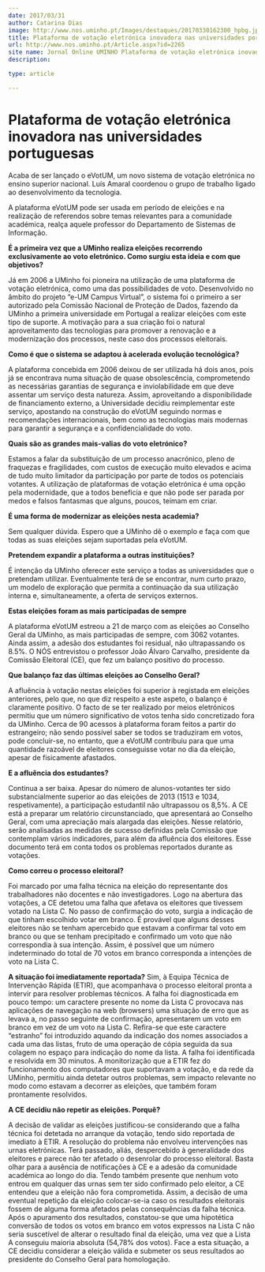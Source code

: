 ```yaml
---
date: 2017/03/31
author: Catarina Dias
image: http://www.nos.uminho.pt/Images/destaques/20170330162300_hpbg.jpg
title: Plataforma de votação eletrónica inovadora nas universidades portuguesas
url: http://www.nos.uminho.pt/Article.aspx?id=2265
site name: Jornal Online UMINHO Plataforma de votação eletrónica inovadora nas universidades portuguesas
description: 

type: article

---
```

# Plataforma de votação eletrónica inovadora nas universidades portuguesas




Acaba de ser lançado o eVotUM, um novo sistema de votação eletrónica no ensino superior nacional. Luís Amaral coordenou o grupo de trabalho ligado ao desenvolvimento da tecnologia.

A plataforma eVotUM pode ser usada em período de eleições e na realização de referendos sobre temas relevantes para a comunidade académica, realça aquele professor do Departamento de Sistemas de Informação.

**É a primeira vez que a UMinho realiza eleições recorrendo exclusivamente ao voto eletrónico. Como surgiu esta ideia e com que objetivos?** 

Já em 2006 a UMinho foi pioneira na utilização de uma plataforma de votação eletrónica, como uma das possibilidades de voto. Desenvolvido no âmbito do projeto “e-UM Campus Virtual”, o sistema foi o primeiro a ser autorizado pela Comissão Nacional de Proteção de Dados, fazendo da UMinho a primeira universidade em Portugal a realizar eleições com este tipo de suporte. A motivação para a sua criação foi o natural aproveitamento das tecnologias para promover a renovação e a modernização dos processos, neste caso dos processos eleitorais.



**Como é que o sistema se adaptou à acelerada evolução tecnológica?** 

A plataforma concebida em 2006 deixou de ser utilizada há dois anos, pois já se encontrava numa situação de quase obsolescência, comprometendo as necessárias garantias de segurança e inviolabilidade em que deve assentar um serviço desta natureza. Assim, aproveitando a disponibilidade de financiamento externo, a Universidade decidiu reimplementar este serviço, apostando na construção do eVotUM seguindo normas e recomendações internacionais, bem como as tecnologias mais modernas para garantir a segurança e a confidencialidade do voto.



**Quais são as grandes mais-valias do voto eletrónico?** 

Estamos a falar da substituição de um processo anacrónico, pleno de fraquezas e fragilidades, com custos de execução muito elevados e acima de tudo muito limitador da participação por parte de todos os potenciais votantes. A utilização de plataformas de votação eletrónica é uma opção pela modernidade, que a todos beneficia e que não pode ser parada por medos e falsos fantasmas que alguns, poucos, teimam em criar.



**É uma forma de modernizar as eleições nesta academia?** 

Sem qualquer dúvida. Espero que a UMinho dê o exemplo e faça com que todas as suas eleições sejam suportadas pela eVotUM.



**Pretendem expandir a plataforma a outras instituições?** 

É intenção da UMinho oferecer este serviço a todas as universidades que o pretendam utilizar. Eventualmente terá de se encontrar, num curto prazo, um modelo de exploração que permita a continuação da sua utilização interna e, simultaneamente, a oferta de serviços externos.

**Estas eleições foram as mais participadas de sempre** 

A plataforma eVotUM estreou a 21 de março com as eleições ao Conselho Geral da UMinho, as mais participadas de sempre, com 3062 votantes. Ainda assim, a adesão dos estudantes foi residual, não ultrapassando os 8.5%. O NÓS entrevistou o professor João Álvaro Carvalho, presidente da Comissão Eleitoral (CE), que fez um balanço positivo do processo.



**Que balanço faz das últimas eleições ao Conselho Geral?** 

A afluência à votação nestas eleições foi superior à registada em eleições anteriores, pelo que, no que diz respeito a este aspeto, o balanço é claramente positivo. O facto de se ter realizado por meios eletrónicos permitiu que um número significativo de votos tenha sido concretizado fora da UMinho. Cerca de 90 acessos à plataforma foram feitos a partir do estrangeiro; não sendo possível saber se todos se traduziram em votos, pode concluir-se, no entanto, que a eVotUM contribuiu para que uma quantidade razoável de eleitores conseguisse votar no dia da eleição, apesar de fisicamente afastados.



**E a afluência dos estudantes?** 

Continua a ser baixa. Apesar do número de alunos-votantes ter sido substancialmente superior ao das eleições de 2013 (1513 e 1034, respetivamente), a participação estudantil não ultrapassou os 8,5%. A CE está a preparar um relatório circunstanciado, que apresentará ao Conselho Geral, com uma apreciação mais alargada das eleições. Nesse relatório, serão analisadas as medidas de sucesso definidas pela Comissão que contemplam vários indicadores, para além da afluência dos eleitores. Esse documento terá em conta todos os problemas reportados durante as votações.



**Como correu o processo eleitoral?** 

Foi marcado por uma falha técnica na eleição do representante dos trabalhadores não docentes e não investigadores. Logo na abertura das votações, a CE detetou uma falha que afetava os eleitores que tivessem votado na Lista C. No passo de confirmação do voto, surgia a indicação de que tinham escolhido votar em branco. É provável que alguns desses eleitores não se tenham apercebido que estavam a confirmar tal voto em branco ou que se tenham precipitado e confirmado um voto que não correspondia à sua intenção. Assim, é possível que um número indeterminado do total de 70 votos em branco corresponda a intenções de voto na Lista C.

**A situação foi imediatamente reportada?** 
Sim, à Equipa Técnica de Intervenção Rápida (ETIR), que acompanhava o processo eleitoral pronta a intervir para resolver problemas técnicos. A falha foi diagnosticada em pouco tempo: um caractere presente no nome da Lista C provocava nas aplicações de navegação na web (browsers) uma situação de erro que as levava a, no passo seguinte de confirmação, apresentarem um voto em branco em vez de um voto na Lista C. Refira-se que este caractere “estranho” foi introduzido aquando da indicação dos nomes associados a cada uma das listas, fruto de uma operação de cópia seguida da sua colagem no espaço para indicação do nome da lista. A falha foi identificada e resolvida em 30 minutos. A monitorização que a ETIR fez do funcionamento dos computadores que suportavam a votação, e da rede da UMinho, permitiu ainda detetar outros problemas, sem impacto relevante no modo como estavam a decorrer as eleições, que também foram prontamente resolvidos.



**A CE decidiu não repetir as eleições. Porquê?** 

A decisão de validar as eleições justificou-se considerando que a falha técnica foi detetada no arranque da votação, tendo sido reportada de imediato à ETIR. A resolução do problema não envolveu intervenções nas urnas eletrónicas. Terá passado, aliás, despercebido à generalidade dos eleitores e parece não ter afetado o desenrolar do processo eleitoral. Basta olhar para a ausência de notificações à CE e a adesão da comunidade académica ao longo do dia. Tendo também presente que nenhum voto entrou em qualquer das urnas sem ter sido confirmado pelo eleitor, a CE entendeu que a eleição não fora comprometida. Assim, a decisão de uma eventual repetição da eleição colocar-se-ia caso os resultados eleitorais fossem de alguma forma afetados pelas consequências da falha técnica. Após o apuramento dos resultados, constatou-se que uma hipotética conversão de todos os votos em branco em votos expressos na Lista C não seria suscetível de alterar o resultado final da eleição, uma vez que a Lista A conseguiu maioria absoluta (54,78% dos votos). Face a esta situação, a CE decidiu considerar a eleição válida e submeter os seus resultados ao presidente do Conselho Geral para homologação.
